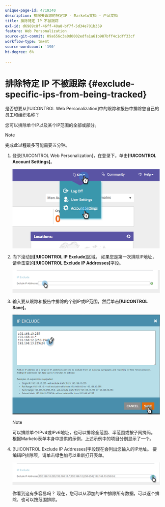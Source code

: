 ```yaml
---
unique-page-id: 4719340
description: 排除要跟踪的特定IP - Marketo文档 — 产品文档
title: 排除特定 IP 不被跟踪
exl-id: d6989c8f-46ff-40a8-bf7f-5d34e701b359
feature: Web Personalization
source-git-commit: 09a656c3a0d0002edfa1a61b987bff4c1dff33cf
workflow-type: tm+mt
source-wordcount: '190'
ht-degree: 6%

---
```


# 排除特定 IP 不被跟踪 {#exclude-specific-ips-from-being-tracked}

是否想要从[!UICONTROL Web Personalization]中的跟踪和报告中排除您自己的员工和组织名称？

您可以排除单个IP以及某个IP范围的全部或部分。

>[!NOTE]
>
>完成此过程最多可能需要五分钟。

1. 登录[!UICONTROL Web Personalization]，在登录下，单击&#x200B;**[!UICONTROL Account Settings]**。

   ![](assets/image2014-11-19-19-3a25-3a41.png)

1. 向下滚动到&#x200B;**[!UICONTROL IP Exclude]**&#x200B;区域。 如果您是第一次排除IP地址，请单击空的&#x200B;**[!UICONTROL Exclude IP Addresses]**&#x200B;字段。

   ![](assets/image2016-11-4-10-3a27-3a1.png)

1. 输入要从跟踪和报告中排除的个别IP或IP范围，然后单击&#x200B;**[!UICONTROL Save]**。

   ![](assets/exclude-ips-form-hands.png)

   >[!NOTE]
   >
   >可以排除单个IPv4或IPv6地址，也可以排除全范围、半范围或按子网掩码。 根据Marketo表单本身中提供的示例，上述示例中的项目分别显示了一个。

1. [!UICONTROL Exclude IP Addresses]字段现在会列出您输入的IP地址。 要编辑IP排除项，请单击绿色加号以重新打开表单。

   ![](assets/exclude-ips-after.png)

   你看到这有多容易吗？ 现在，您可以从添加的IP中排除所有数据，可以逐个排除，也可以按范围排除。
